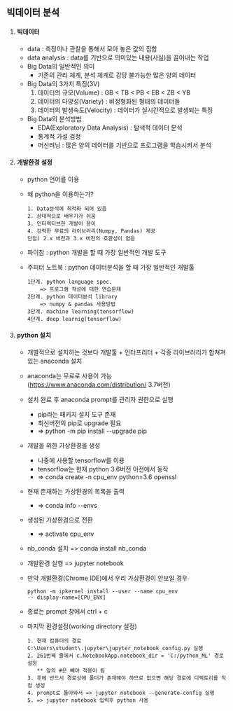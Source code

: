 ## 빅데이터 분석

1. #### 빅데이터

   - data : 측정이나 관찰을 통해서 모아 놓은 값의 집합
   - data analysis : data를 기반으로 의미있는 내용(사실)을 끌어내는 작업
   - Big Data의 일반적인 의미
     - 기존의 관리 체계, 분석 체계로 감당 불가능한 많은 양의 데이터
   - Big Data의 3가지 특징(3V)
     1.  데이터의 규모(Volume) : GB < TB < PB < EB < ZB < YB
     2.  데이터의 다양성(Variety) : 비정형화된 형태의 데이터들
     3.  데이터의 발생속도(Velocity) : 데이터가 실시간적으로 발생되는 특징
   - Big Data의 분석방법
     - EDA(Exploratory Data Analysis) : 탐색적 데이터 분석
     - 통계적 가설 검정
     - 머신러닝 : 많은 양의 데이터를 기반으로 프로그램을 학습시켜서 분석

2. #### 개발환경 설정

   - python 언어를 이용

   - 왜 python을 이용하는가?

     ```
     1. Data분석에 최적화 되어 있음
     2. 상대적으로 배우기가 쉬움
     3. 인터렉티브한 개발이 용이
     4. 강력한 무료의 라이브러리(Numpy, Pandas) 제공
     단점) 2.x 버전과 3.x 버전의 호환성이 없음
     ```

   - 파이참 : python 개발을 할 때 가장 일반적인 개발 도구

   - 주피터 노트북 : python 데이터분석을 할 때 가장 일반적인 개발툴

     ```
     1단계. python language spec.
         => 프로그램 작성에 대한 연습문제
     2단계. python 데이터분석 library
         => numpy & pandas 사용방법
     3단계. machine learning(tensorflow)
     4단계. deep learnig(tensorflow)
     ```

3. #### python 설치

   - 개별적으로 설치하는 것보다 개발툴 + 인터프리터 + 각종 라이브러리가 합쳐져 있는 anaconda 설치

   - anaconda는 무료로 사용이 가능 (https://www.anaconda.com/distribution/ 3.7버전)

   - 설치 완료 후 anaconda prompt를 관리자 권한으로 실행

     - pip라는 패키지 설치 도구 존재
     - 최신버전의 pip로 upgrade 필요
     - => python -m pip install --upgrade pip

   - 개발을 위한 가상환경을 생성

     - 나중에 사용할 tensorflow를 이용
     - tensorflow는 현재 python 3.6버전 이전에서 동작
     - => conda create -n cpu_env python=3.6 openssl

   - 현재 존재하는 가상환경의 목록을 출력

     - => conda info --envs

   - 생성된 가상환경으로 전환

     - => activate cpu_env

   - nb_conda 설치 => conda install nb_conda

   - 개발환경 실행 => jupyter notebook

   - 만약 개발환경(Chrome IDE)에서 우리 가상환경이 안보일 경우

     ```
     python -m ipkernel install --user --name cpu_env
     -- display-name=[CPU_ENV]
     ```

   - 종료는 prompt 창에서 ctrl + c

   - 마지막 환경설정(working directory 설정)

     ```
     1. 현재 컴퓨터의 경로 C:\Users\student\.jupyter\jupyter_notebook_config.py 실행
     2. 261번째 줄에서 c.NotebookApp.notebook_dir = 'C:/python_ML' 경로 설정
     	** 앞의 #은 빼야 적용이 됨
     3. 후에 반드시 경로상에 폴더가 존재해야 하므로 없으면 해당 경로에 디렉토리를 직접 생성
     4. prompt로 돌아와서 => jupyter notebook --generate-config 실행
     5. => jupyter notebook 입력후 python 사용
     ```